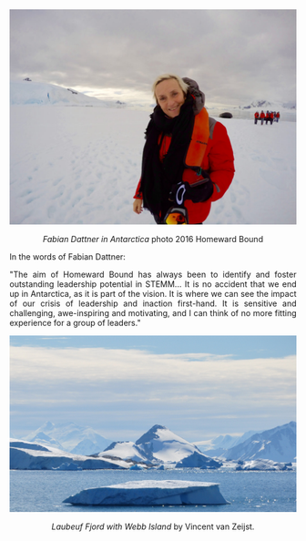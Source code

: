 <img src="/Research/HB5/images/fabiandattner.jpg">
<p align="center"><cite>Fabian Dattner in Antarctica </cite> photo 2016 Homeward Bound</p>
<p>
  In the words of Fabian Dattner:
  <p class="message" align="justify">
    "The aim of Homeward Bound has always been to identify and foster outstanding leadership potential in STEMM... It is no accident that we end up in Antarctica, as it is part of the vision. It is where we can see the impact of our crisis of leadership and inaction first-hand. It is sensitive and challenging, awe-inspiring and motivating, and I can think of no more fitting experience for a group of leaders."
  </p>
</p>
<p>
  <img src="/Research/HB5/images/ant-fiord.jpg">
  <p align="center"><cite>Laubeuf Fjord with Webb Island</cite> by Vincent van Zeijst.</p>
</p>